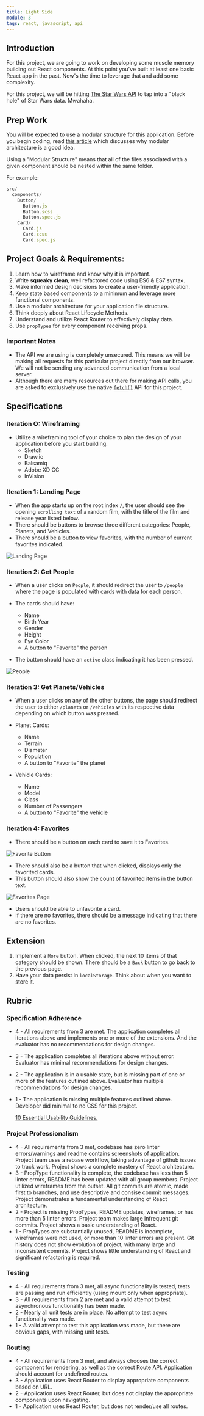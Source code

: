 ```yaml
---
title: Light Side
module: 3
tags: react, javascript, api
---
```


## Introduction

For this project, we are going to work on developing some muscle memory building out React components. At this point you've built at least one basic React app in the past. Now's the time to leverage that and add some complexity.  

For this project, we will be hitting [The Star Wars API](https://swapi.co/documentation) to tap into a "black hole" of Star Wars data. Mwahaha.  

## Prep Work

You will be expected to use a modular structure for this application. Before you begin coding, read [this article](https://kentcdodds.com/blog/colocation) which discusses why modular architecture is a good idea.   

Using a "Modular Structure" means that all of the files associated with a given component should be nested within the same folder.  

For example:  
```js
src/
  components/
    Button/
      Button.js
      Button.scss
      Button.spec.js
    Card/
      Card.js
      Card.scss
      Card.spec.js
```

## Project Goals & Requirements:

1. Learn how to wireframe and know why it is important.
2. Write **squeaky clean**, well refactored code using ES6 & ES7 syntax.  
3. Make informed design decisions to create a user-friendly application.  
4. Keep state based components to a minimum and leverage more functional components.  
5. Use a modular architecture for your application file structure.  
6. Think deeply about React Lifecycle Methods.  
7. Understand and utilize React Router to effectively display data.
8. Use `propTypes` for every component receiving props.  

### Important Notes  

- The API we are using is completely unsecured. This means we will be making all requests for this particular project directly from our browser. We will not be sending any advanced communication from a local server.  
- Although there are many resources out there for making API calls, you are asked to exclusively use the native [`fetch()`](https://developer.mozilla.org/en-US/docs/Web/API/Fetch_API) API for this project. 

## Specifications

### Iteration O: Wireframing

- Utilize a wireframing tool of your choice to plan the design of your application before you start building.
  * Sketch
  * Draw.io
  * Balsamiq
  * Adobe XD CC 
  * InVision

### Iteration 1: Landing Page

- When the app starts up on the root index `/`,  the user should see the opening `scrolling text` of a random film, with the title of the film and release year listed below.  
- There should be buttons to browse three different categories: People, Planets, and Vehicles.  
- There should be a button to view favorites, with the number of current favorites indicated.  

![Landing Page](http://i.imgur.com/opKLFZ8.png)

### Iteration 2: Get People

- When a user clicks on `People`, it should redirect the user to `/people` where the page is populated with cards with data for each person.
- The cards should have:  
  - Name  
  - Birth Year  
  - Gender
  - Height  
  - Eye Color
  - A button to "Favorite" the person  

- The button should have an `active` class indicating it has been pressed.  

![People](http://i.imgur.com/7bKxgS5.png)  

### Iteration 3: Get Planets/Vehicles
- When a user clicks on any of the other buttons, the page should redirect the user to either `/planets` or `/vehicles` with its respective data depending on which button was pressed.  

- Planet Cards:  
  - Name  
  - Terrain  
  - Diameter  
  - Population  
  - A button to "Favorite" the planet  

- Vehicle Cards:  
  - Name  
  - Model  
  - Class  
  - Number of Passengers 
  - A button to "Favorite" the vehicle 
  
### Iteration 4: Favorites

- There should be a button on each card to save it to Favorites.  

![Favorite Button](http://i.imgur.com/iTGJNu5.png)  

- There should also be a button that when clicked, displays only the favorited cards. 
- This button should also show the count of favorited items in the button text.

![Favorites Page](http://i.imgur.com/AVPEopf.png)  

- Users should be able to unfavorite a card.  
- If there are no favorites, there should be a message indicating that there are no favorites.

## Extension

1. Implement a `More` button. When clicked, the next 10 items of that category should be shown. There should be a `Back` button to go back to the previous page.  
2. Have your data persist in `localStorage`. Think about when you want to store it.

## Rubric 

### Specification Adherence

* 4 - All requirements from 3 are met. The application completes all iterations above and implements one or 
  more of the extensions. And the evaluator has no recommendations for design changes.
* 3 - The application completes all iterations above without error. Evaluator has minimal
  recommendations for design changes.
* 2 - The application is in a usable state, but is missing part of one or more of the 
  features outlined above. Evaluator has multiple recommendations for design
  changes.
* 1 - The application is missing multiple features outlined above. Developer did
  minimal to no CSS for this project.
  
  [10 Essential Usability Guidelines.](https://speckyboy.com/10-essential-web-application-usability-guidelines/)

### Project Professionalism

* 4 - All requirements from 3 met, codebase has zero linter errors/warnings and
  readme contains screenshots of application. Project team uses a rebase
  workflow, taking advantage of github issues to track work. Project shows a
  complete mastery of React architecture.
* 3 - PropType functionality is complete, the codebase has less than 5 linter
  errors, README has been updated with all group members. Project utilized
  wireframes from the outset. All git commits are atomic, made first to
  branches, and use descriptive and consise commit messages. Project
  demonstrates a fundamental understanding of React architecture.
* 2 - Project is missing PropTypes, README updates, wireframes, or has more
  than 5 linter errors. Project team makes large infrequent git commits.
  Project shows a basic understanding of React.
* 1 - PropTypes are substantially unused, README is incomplete, wireframes were
  not used, or more than 10 linter errors are present. Git history does not show
  evolution of project, with many large and inconsistent commits. Project shows
  little understanding of React and significant refactoring is required.

### Testing

* 4 - All requirements from 3 met, all async functionality is tested, tests are
  passing and run efficiently (using mount only when appropriate).
* 3 - All requirements from 2 are met and a valid attempt to test asynchronous functionality has been made.
* 2 - Nearly all unit tests are in place. No attempt to test async functionality was made.
* 1 - A valid attempt to test this application was made, but there are obvious gaps, with missing unit tests.

### Routing

* 4 - All requirements from 3 met, and always chooses the correct component for rendering, as well as the correct Route API. Application should account for undefined routes.
* 3 - Application uses React Router to display appropriate components based on URL.
* 2 - Application uses React Router, but does not display the appropriate components upon navigating.
* 1 - Application uses React Router, but does not render/use all routes.

